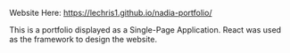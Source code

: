 Website Here: https://lechris1.github.io/nadia-portfolio/

This is a portfolio displayed as a Single-Page Application.
React was used as the framework to design the website.
